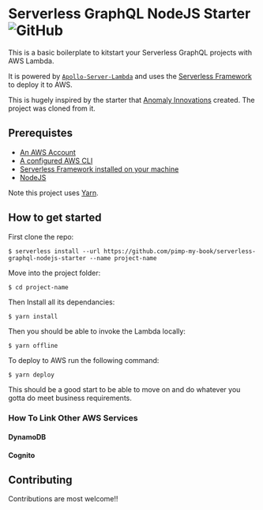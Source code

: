 # Serverless GraphQL NodeJS Starter ![GitHub](https://img.shields.io/github/license/mashape/apistatus.svg)

This is a basic boilerplate to kitstart your Serverless GraphQL projects with AWS Lambda. 

It is powered by [`Apollo-Server-Lambda`](https://github.com/apollographql/apollo-server/tree/master/packages/apollo-server-lambda) and uses the [Serverless Framework](https://serverless.com/) to deploy it to AWS.

This is hugely inspired by the starter that [Anomaly Innovations](https://github.com/AnomalyInnovations/serverless-nodejs-starter ) created. The project was cloned from it. 

## Prerequistes 

* [An AWS Account](https://aws.amazon.com/)
* [A configured AWS CLI](https://serverless.com/framework/docs/providers/aws/guide/credentials/)
* [Serverless Framework installed on your machine](https://serverless.com/framework/docs/providers/aws/guide/installation/)
* [NodeJS](nodejs.org) 

Note this project uses [Yarn](https://yarnpkg.com). 

## How to get started

First clone the repo:

```
$ serverless install --url https://github.com/pimp-my-book/serverless-graphql-nodejs-starter --name project-name
```

Move into the project folder:

```
$ cd project-name
```

Then Install all its dependancies:

```
$ yarn install
```

Then you should be able to invoke the Lambda locally:

```
$ yarn offline
```

To deploy to AWS run the following command:

```
$ yarn deploy
```

This should be a good start to be able to move on and do whatever you gotta do meet business requirements.  


### How To Link Other AWS Services

#### DynamoDB
#### Cognito


## Contributing

Contributions are most welcome!!
